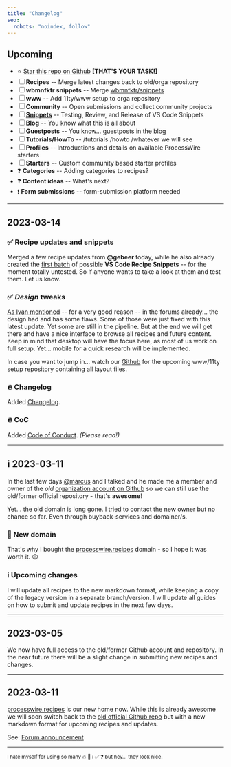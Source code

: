 ```yaml
---
title: "Changelog"
seo:
  robots: "noindex, follow"
---
```


## Upcoming

- ⭐ [Star this repo on Github](https://github.com/processwire-recipes/) **[THAT'S YOUR TASK!]**
- ☐ **Recipes** -- Merge latest changes back to old/orga repository
- ☐ **wbmnfktr snippets** -- Merge [wbmnfktr/snippets](https://github.com/webmanufaktur/processwire-snippets)
- ☐ **www** -- Add 11ty/www setup to orga repository
- ☐ **Community** -- Open submissions and collect community projects
- ☐ **[Snippets](https://github.com/webmanufaktur/processwire-recipes/pull/3)** -- Testing, Review, and Release of VS Code Snippets
- ☐ **Blog** -- You know what this is all about
- ☐ **Guestposts** -- You know... guestposts in the blog
- ☐ **Tutorials/HowTo** -- /tutorials /howto /whatever we will see
- ☐ **Profiles** -- Introductions and details on available ProcessWire starters
- ☐ **Starters** -- Custom community based starter profiles
- ❓ **Categories** -- Adding categories to recipes?
- ❓ **Content ideas** -- What's next?
- ❗ **Form submissions** -- form-submission platform needed

---

## 2023-03-14

### ✅ Recipe updates and snippets

Merged a few recipe updates from **@gebeer** today, while he also already created the [first batch](https://github.com/webmanufaktur/processwire-recipes/pull/3) of possible **VS Code Recipe Snippets** -- for the moment totally untested. So if anyone wants to take a look at them and test them. Let us know.

### ✅ _Design_ tweaks

[As Ivan mentioned](https://processwire.com/talk/topic/7572-processwire-recipes/page/4/#comment-231355) -- for a very good reason -- in the forums already... the design had and has some flaws. Some of those were just fixed with this latest update. Yet some are still in the pipeline. But at the end we will get there and have a nice interface to browse all recipes and future content. Keep in mind that desktop will have the focus here, as most of us work on full setup. Yet... mobile for a quick research will be implemented.

In case you want to jump in... watch our [Github](https://github.com/processwire-recipes/) for the upcoming www/11ty setup repository containing all layout files.

### 🔥 Changelog

Added [Changelog](/changelog/).

### 🔥 CoC

Added [Code of Conduct](/code-of-conduct/). _(Please read!)_

---

## ℹ️ 2023-03-11

In the last few days [@marcus](https://processwire.com/talk/profile/912-marcus/) and I talked and he made me a member and owner of the _old_ [organization account on Github](https://github.com/processwire-recipes/) so we can still use the old/former official repository - that's **awesome**!

Yet... the old domain is long gone. I tried to contact the new owner but no chance so far. Even through buyback-services and domainer/s.

### 💯 New domain

That's why I bought the [processwire.recipes](https://processwire.recipes/) domain - so I hope it was worth it. 😉

### ℹ️ Upcoming changes

I will update all recipes to the new markdown format, while keeping a copy of the legacy version in a separate branch/version. I will update all guides on how to submit and update recipes in the next few days.

---

## 2023-03-05

We now have full access to the old/former Github account and repository. In the near future there will be a slight change in submitting new recipes and changes.

---

## 2023-03-11

[processwire.recipes](https://processwire.recipes/) is our new home now. While this is already awesome we will soon switch back to the [old official Github repo](https://github.com/processwire-recipes/Recipes) but with a new markdown format for upcoming recipes and updates.

See: [Forum announcement](https://processwire.com/talk/topic/7572-processwire-recipes/page/3/#comment-231247)

---

<small>I hate myself for using so many 🔥 💯 ℹ️ ✅ ❓ but hey... they look nice.</small>
